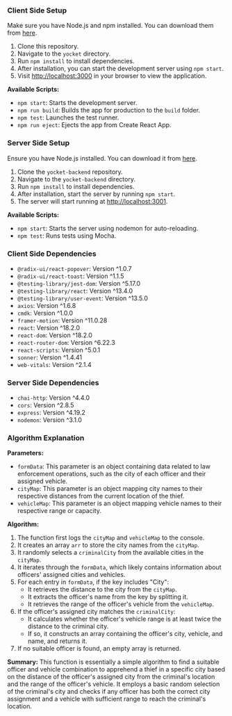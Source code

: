 ### Client Side Setup
Make sure you have Node.js and npm installed. You can download them from [here](https://nodejs.org/).
1. Clone this repository.
2. Navigate to the `yocket` directory.
3. Run `npm install` to install dependencies.
4. After installation, you can start the development server using `npm start`.
5. Visit [http://localhost:3000](http://localhost:3000) in your browser to view the application.

**Available Scripts:**
- `npm start`: Starts the development server.
- `npm run build`: Builds the app for production to the `build` folder.
- `npm test`: Launches the test runner.
- `npm run eject`: Ejects the app from Create React App.

### Server Side Setup
Ensure you have Node.js installed. You can download it from [here](https://nodejs.org/).
1. Clone the `yocket-backend` repository.
2. Navigate to the `yocket-backend` directory.
3. Run `npm install` to install dependencies.
4. After installation, start the server by running `npm start`.
5. The server will start running at [http://localhost:3001](http://localhost:3001).

**Available Scripts:**
- `npm start`: Starts the server using nodemon for auto-reloading.
- `npm test`: Runs tests using Mocha.

### Client Side Dependencies
- `@radix-ui/react-popover`: Version ^1.0.7
- `@radix-ui/react-toast`: Version ^1.1.5
- `@testing-library/jest-dom`: Version ^5.17.0
- `@testing-library/react`: Version ^13.4.0
- `@testing-library/user-event`: Version ^13.5.0
- `axios`: Version ^1.6.8
- `cmdk`: Version ^1.0.0
- `framer-motion`: Version ^11.0.28
- `react`: Version ^18.2.0
- `react-dom`: Version ^18.2.0
- `react-router-dom`: Version ^6.22.3
- `react-scripts`: Version ^5.0.1
- `sonner`: Version ^1.4.41
- `web-vitals`: Version ^2.1.4

### Server Side Dependencies
- `chai-http`: Version ^4.4.0
- `cors`: Version ^2.8.5
- `express`: Version ^4.19.2
- `nodemon`: Version ^3.1.0

### Algorithm Explanation
**Parameters:**
- `formData`: This parameter is an object containing data related to law enforcement operations, such as the city of each officer and their assigned vehicle.
- `cityMap`: This parameter is an object mapping city names to their respective distances from the current location of the thief.
- `vehicleMap`: This parameter is an object mapping vehicle names to their respective range or capacity.

**Algorithm:**
1. The function first logs the `cityMap` and `vehicleMap` to the console.
2. It creates an array `arr` to store the city names from the `cityMap`.
3. It randomly selects a `criminalCity` from the available cities in the `cityMap`.
4. It iterates through the `formData`, which likely contains information about officers' assigned cities and vehicles.
5. For each entry in `formData`, if the key includes "City":
    - It retrieves the distance to the city from the `cityMap`.
    - It extracts the officer's name from the key by splitting it.
    - It retrieves the range of the officer's vehicle from the `vehicleMap`.
6. If the officer's assigned city matches the `criminalCity`:
    - It calculates whether the officer's vehicle range is at least twice the distance to the criminal city.
    - If so, it constructs an array containing the officer's city, vehicle, and name, and returns it.
7. If no suitable officer is found, an empty array is returned.

**Summary:**
This function is essentially a simple algorithm to find a suitable officer and vehicle combination to apprehend a thief in a specific city based on the distance of the officer's assigned city from the criminal's location and the range of the officer's vehicle. It employs a basic random selection of the criminal's city and checks if any officer has both the correct city assignment and a vehicle with sufficient range to reach the criminal's location.
